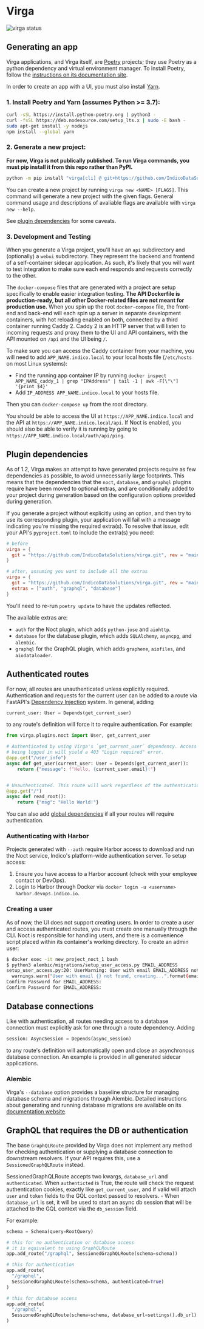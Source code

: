 # Virga

![virga status](https://img.shields.io/drone/build/IndicoDataSolutions/virga?label=tests&server=https%3A%2F%2Fdrone.devops.indico.io&style=flat-square)

## Generating an app

Virga applications, and Virga itself, are [Poetry](https://python-poetry.org/) projects; they use Poetry as a python dependency and virtual environment manager. To install Poetry, follow the [instructions on its documentation site](https://python-poetry.org/docs/).

In order to create an app with a UI, you must also install [Yarn](https://yarnpkg.com/getting-started/install).

### 1. Install Poetry and Yarn (assumes Python >= 3.7):

  ```sh
  curl -sSL https://install.python-poetry.org | python3 -
  curl -fsSL https://deb.nodesource.com/setup_lts.x | sudo -E bash -
  sudo apt-get install -y nodejs
  npm install --global yarn
  ```

### 2. Generate a new project:

  **For now, Virga is not publically published. To run Virga commands, you must pip install it from this repo rather than PyPI.**

  ```sh
  python -m pip install "virga[cli] @ git+https://github.com/IndicoDataSolutions/virga.git"
  ```

  You can create a new project by running `virga new <NAME> [FLAGS]`. This command will generate a new project with the given flags. General command usage and descriptions of avaliable flags are available with `virga new --help`.

  See [plugin dependencies](#Plugin-dependencies) for some caveats.

### 3. Development and Testing

When you generate a Virga project, you'll have an `api` subdirectory and (optionally) a `webui` subdirectory. They represent the backend and frontend of a self-container sidecar application. As such, it's likely that you will want to test integration to make sure each end responds and requests correctly to the other.

The `docker-compose` files that are generated with a project are setup specifically to enable easier integration testing. **The API Dockerfile is production-ready, but all other Docker-related files are not meant for production use.** When you spin up the root `docker-compose` file, the front-end and back-end will each spin up a server in separate development containers, with hot reloading enabled on both, connected by a third container running Caddy 2. Caddy 2 is an HTTP server that will listen to incoming requests and proxy them to the UI and API containers, with the API mounted on `/api` and the UI being `/`.

To make sure you can access the Caddy container from your machine, you will need to add `APP_NAME.indico.local` to your local hosts file (`/etc/hosts` on most Linux systems):

  - Find the running app container IP by running `docker inspect APP_NAME_caddy_1 | grep "IPAddress" | tail -1 | awk -F[\"\"] '{print $4}'`
  - Add `IP_ADDRESS APP_NAME.indico.local` to your hosts file.

Then you can `docker-compose up` from the root directory.

You should be able to access the UI at `https://APP_NAME.indico.local` and the API at `https://APP_NAME.indico.local/api`. If Noct is enabled, you should also be able to verify it is running by going to `https://APP_NAME.indico.local/auth/api/ping`.

## Plugin dependencies

As of 1.2, Virga makes an attempt to have generated projects require as few dependencies as possible, to avoid unnecessarily large footprints. This means that the dependencies that the `noct`, `database`, and `graphql` plugins require have been moved to optional extras, and are conditionally added to your project during generation based on the configuration options provided during generation.

If you generate a project without explicitly using an option, and then try to use its corresponding plugin, your application will fail with a message indicating you're missing the required extra(s). To resolve that issue, edit your API's `pyproject.toml` to include the extra(s) you need:

```toml
# before
virga = {
  git = "https://github.com/IndicoDataSolutions/virga.git", rev = "main"
}

# after, assuming you want to include all the extras
virga = {
  git = "https://github.com/IndicoDataSolutions/virga.git", rev = "main",
  extras = ["auth", "graphql", "database"]
}
```

You'll need to re-run `poetry update` to have the updates reflected.

The available extras are:

- `auth` for the Noct plugin, which adds `python-jose` and `aiohttp`.
- `database` for the database plugin, which adds `SQLAlchemy`, `asyncpg`, and `alembic`.
- `graphql` for the GraphQL plugin, which adds `graphene`, `aiofiles`, and `aiodataloader`.


## Authenticated routes

For now, all routes are unauthenticated unless explicitly required. Authentication and requests for the current user can be added to a route via FastAPI's [Dependency Injection](https://fastapi.tiangolo.com/tutorial/dependencies/?h=depends) system. In general, adding

```python
current_user: User = Depends(get_current_user)
```

to any route's definition will force it to require authentication. For example:

```python
from virga.plugins.noct import User, get_current_user

# Authenticated by using Virga's `get_current_user` dependency. Access to `/user_info` without
# being logged in will yield a 403 "Login required" error.
@app.get("/user_info")
async def get_user(current_user: User = Depends(get_current_user)):
    return {"message": f"Hello, {current_user.email}!"}


# Unauthenticated. This route will work regardless of the authentication state of the app.
@app.get("/")
async def read_root():
    return {"msg": "Hello World!"}
```

You can also add [global dependencies](https://fastapi.tiangolo.com/tutorial/dependencies/global-dependencies/) if all your routes will require authentication.

### Authenticating with Harbor

Projects generated with `--auth` require Harbor access to download and run the Noct service, Indico's platform-wide authentication server. To setup access:

1. Ensure you have access to a Harbor account (check with your employee contact or DevOps).
2. Login to Harbor through Docker via `docker login -u <username> harbor.devops.indico.io`.

### Creating a user

As of now, the UI does not support creating users. In order to create a user and access authenticated routes, you must create one manually through the CLI. Noct is responsible for handling users, and there is a convenience script placed within its container's working directory. To create an admin user:

```sh
$ docker exec -it new_project_noct_1 bash
$ python3 alembic/migrations/setup_user_access.py EMAIL_ADDRESS
setup_user_access.py:20: UserWarning: User with email EMAIL_ADDRESS not found, creating...
  warnings.warn("User with email {} not found, creating...".format(email))
Confirm Password for EMAIL_ADDRESS:
Confirm Password for EMAIL_ADDRESS:
```

## Database connections

Like with authentication, all routes needing access to a database connection must explicitly ask for one through a route dependency. Adding

```python
session: AsyncSession = Depends(async_session)
```

to any route's definition will automatically open and close an asynchronous database connection. An example is provided in all generated sidecar applications.

### Alembic

Virga's `--database` option provides a baseline structure for managing database schema and migrations through Alembic. Detailed instructions about generating and running database migrations are available on its [documentation website](https://alembic.sqlalchemy.org/en/latest/tutorial.html#create-a-migration-script).

## GraphQL that requires the DB or authentication

The base `GraphQLRoute` provided by Virga does not implement any method for checking authentication or supplying a database connection to downstream resolvers. If your API requires this, use a `SessionedGraphQLRoute` instead.

SessionedGraphQLRoute accepts two kwargs, `database_url` and `authenticated`. When `authenticted` is True, the route will check the request authentication cookies, exactly like `get_current_user`, and if valid will attach `user` and `token` fields to the GQL context passed to resolvers. - When `database_url` is set, it will be used to start an async db session that will be attached to the GQL context via the `db_session` field.

For example:

```python
schema = Schema(query=RootQuery)

# this for no authentication or database access
# it is equivalent to using GraphQLRoute
app.add_route("/graphql", SessionedGraphQLRoute(schema=schema))

# this for authentication
app.add_route(
  "/graphql",
  SessionedGraphQLRoute(schema=schema, authenticated=True)
)

# this for database access
app.add_route(
  "/graphql",
  SessionedGraphQLRoute(schema=schema, database_url=settings().db_url)
)
```
